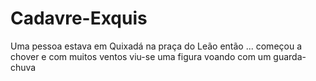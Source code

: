 # Cadavre-Exquis
Uma pessoa estava em Quixadá na praça do Leão então ...
começou a chover e com muitos ventos
viu-se uma figura voando com um guarda-chuva
